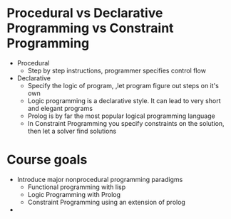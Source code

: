 # Procedural vs Declarative Programming vs Constraint Programming
- Procedural
	- Step by step instructions, programmer specifies control flow
- Declarative
	- Specify the logic of program, ,let program figure out steps on it's own
	- Logic programming is a declarative style. It can lead to very short and elegant programs
	- Prolog is by far the most popular logical programming language
	- In Constraint Programming you specify constraints on the solution, then let a solver find solutions
# Course goals
- Introduce major nonprocedural programming paradigms
	- Functional programming with lisp
	- Logic Programming with Prolog
	- Constraint Programming using an extension of prolog
- 